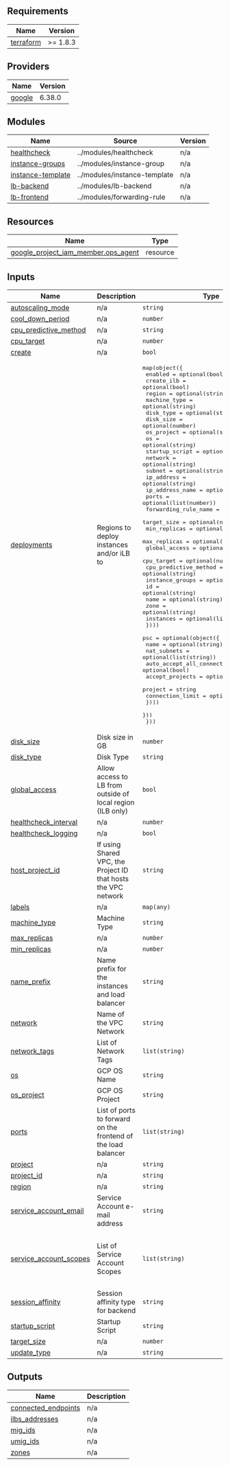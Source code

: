 <!-- BEGIN_TF_DOCS -->
## Requirements

| Name | Version |
|------|---------|
| <a name="requirement_terraform"></a> [terraform](#requirement\_terraform) | >= 1.8.3 |

## Providers

| Name | Version |
|------|---------|
| <a name="provider_google"></a> [google](#provider\_google) | 6.38.0 |

## Modules

| Name | Source | Version |
|------|--------|---------|
| <a name="module_healthcheck"></a> [healthcheck](#module\_healthcheck) | ../modules/healthcheck | n/a |
| <a name="module_instance-groups"></a> [instance-groups](#module\_instance-groups) | ../modules/instance-group | n/a |
| <a name="module_instance-template"></a> [instance-template](#module\_instance-template) | ../modules/instance-template | n/a |
| <a name="module_lb-backend"></a> [lb-backend](#module\_lb-backend) | ../modules/lb-backend | n/a |
| <a name="module_lb-frontend"></a> [lb-frontend](#module\_lb-frontend) | ../modules/forwarding-rule | n/a |

## Resources

| Name | Type |
|------|------|
| [google_project_iam_member.ops_agent](https://registry.terraform.io/providers/hashicorp/google/latest/docs/resources/project_iam_member) | resource |

## Inputs

| Name | Description | Type | Default | Required |
|------|-------------|------|---------|:--------:|
| <a name="input_autoscaling_mode"></a> [autoscaling\_mode](#input\_autoscaling\_mode) | n/a | `string` | `"OFF"` | no |
| <a name="input_cool_down_period"></a> [cool\_down\_period](#input\_cool\_down\_period) | n/a | `number` | `60` | no |
| <a name="input_cpu_predictive_method"></a> [cpu\_predictive\_method](#input\_cpu\_predictive\_method) | n/a | `string` | `null` | no |
| <a name="input_cpu_target"></a> [cpu\_target](#input\_cpu\_target) | n/a | `number` | `null` | no |
| <a name="input_create"></a> [create](#input\_create) | n/a | `bool` | `true` | no |
| <a name="input_deployments"></a> [deployments](#input\_deployments) | Regions to deploy instances and/or iLB to | <pre>map(object({<br/>    enabled               = optional(bool)<br/>    create_ilb            = optional(bool)<br/>    region                = optional(string)<br/>    machine_type          = optional(string)<br/>    disk_type             = optional(string)<br/>    disk_size             = optional(number)<br/>    os_project            = optional(string)<br/>    os                    = optional(string)<br/>    startup_script        = optional(string)<br/>    network               = optional(string)<br/>    subnet                = optional(string)<br/>    ip_address            = optional(string)<br/>    ip_address_name       = optional(string)<br/>    ports                 = optional(list(number))<br/>    forwarding_rule_name  = optional(string)<br/>    target_size           = optional(number)<br/>    min_replicas          = optional(number)<br/>    max_replicas          = optional(number)<br/>    global_access         = optional(bool)<br/>    cpu_target            = optional(number)<br/>    cpu_predictive_method = optional(string)<br/>    instance_groups = optional(list(object({<br/>      id        = optional(string)<br/>      name      = optional(string)<br/>      zone      = optional(string)<br/>      instances = optional(list(string))<br/>    })))<br/>    psc = optional(object({<br/>      name                        = optional(string)<br/>      nat_subnets                 = optional(list(string))<br/>      auto_accept_all_connections = optional(bool)<br/>      accept_projects = optional(list(object({<br/>        project          = string<br/>        connection_limit = optional(number)<br/>      })))<br/>    }))<br/>  }))</pre> | `{}` | no |
| <a name="input_disk_size"></a> [disk\_size](#input\_disk\_size) | Disk size in GB | `number` | `12` | no |
| <a name="input_disk_type"></a> [disk\_type](#input\_disk\_type) | Disk Type | `string` | `"pd-standard"` | no |
| <a name="input_global_access"></a> [global\_access](#input\_global\_access) | Allow access to LB from outside of local region (ILB only) | `bool` | `false` | no |
| <a name="input_healthcheck_interval"></a> [healthcheck\_interval](#input\_healthcheck\_interval) | n/a | `number` | `10` | no |
| <a name="input_healthcheck_logging"></a> [healthcheck\_logging](#input\_healthcheck\_logging) | n/a | `bool` | `false` | no |
| <a name="input_host_project_id"></a> [host\_project\_id](#input\_host\_project\_id) | If using Shared VPC, the Project ID that hosts the VPC network | `string` | `null` | no |
| <a name="input_labels"></a> [labels](#input\_labels) | n/a | `map(any)` | `null` | no |
| <a name="input_machine_type"></a> [machine\_type](#input\_machine\_type) | Machine Type | `string` | `"e2-small"` | no |
| <a name="input_max_replicas"></a> [max\_replicas](#input\_max\_replicas) | n/a | `number` | `null` | no |
| <a name="input_min_replicas"></a> [min\_replicas](#input\_min\_replicas) | n/a | `number` | `null` | no |
| <a name="input_name_prefix"></a> [name\_prefix](#input\_name\_prefix) | Name prefix for the instances and load balancer | `string` | n/a | yes |
| <a name="input_network"></a> [network](#input\_network) | Name of the VPC Network | `string` | `null` | no |
| <a name="input_network_tags"></a> [network\_tags](#input\_network\_tags) | List of Network Tags | `list(string)` | `null` | no |
| <a name="input_os"></a> [os](#input\_os) | GCP OS Name | `string` | `"debian-12"` | no |
| <a name="input_os_project"></a> [os\_project](#input\_os\_project) | GCP OS Project | `string` | `"debian-cloud"` | no |
| <a name="input_ports"></a> [ports](#input\_ports) | List of ports to forward on the frontend of the load balancer | `list(string)` | `[]` | no |
| <a name="input_project"></a> [project](#input\_project) | n/a | `string` | `null` | no |
| <a name="input_project_id"></a> [project\_id](#input\_project\_id) | n/a | `string` | `null` | no |
| <a name="input_region"></a> [region](#input\_region) | n/a | `string` | `null` | no |
| <a name="input_service_account_email"></a> [service\_account\_email](#input\_service\_account\_email) | Service Account e-mail address | `string` | `null` | no |
| <a name="input_service_account_scopes"></a> [service\_account\_scopes](#input\_service\_account\_scopes) | List of Service Account Scopes | `list(string)` | <pre>[<br/>  "compute-rw",<br/>  "storage-rw",<br/>  "logging-write",<br/>  "monitoring"<br/>]</pre> | no |
| <a name="input_session_affinity"></a> [session\_affinity](#input\_session\_affinity) | Session affinity type for backend | `string` | `"NONE"` | no |
| <a name="input_startup_script"></a> [startup\_script](#input\_startup\_script) | Startup Script | `string` | `null` | no |
| <a name="input_target_size"></a> [target\_size](#input\_target\_size) | n/a | `number` | `null` | no |
| <a name="input_update_type"></a> [update\_type](#input\_update\_type) | n/a | `string` | `null` | no |

## Outputs

| Name | Description |
|------|-------------|
| <a name="output_connected_endpoints"></a> [connected\_endpoints](#output\_connected\_endpoints) | n/a |
| <a name="output_ilbs_addresses"></a> [ilbs\_addresses](#output\_ilbs\_addresses) | n/a |
| <a name="output_mig_ids"></a> [mig\_ids](#output\_mig\_ids) | n/a |
| <a name="output_umig_ids"></a> [umig\_ids](#output\_umig\_ids) | n/a |
| <a name="output_zones"></a> [zones](#output\_zones) | n/a |
<!-- END_TF_DOCS -->